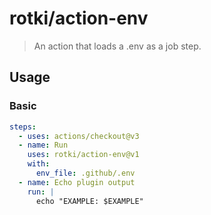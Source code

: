 # rotki/action-env

> An action that loads a .env as a job step.

## Usage

### Basic

```yaml
steps:
  - uses: actions/checkout@v3
  - name: Run
    uses: rotki/action-env@v1
    with:
      env_file: .github/.env
  - name: Echo plugin output
    run: |
      echo "EXAMPLE: $EXAMPLE"
```
